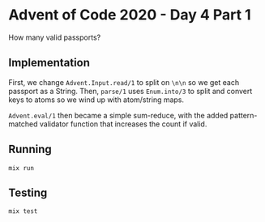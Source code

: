 # Advent of Code 2020 - Day 4 Part 1

How many valid passports?

## Implementation

First, we change `Advent.Input.read/1` to split on `\n\n` so we get each
passport as a String. Then, `parse/1` uses `Enum.into/3` to split and convert
keys to atoms so we wind up with atom/string maps.

`Advent.eval/1` then became a simple sum-reduce, with the added pattern-matched
validator function that increases the count if valid.

## Running

`mix run`

## Testing

`mix test`
